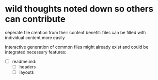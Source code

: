 # wild thoughts noted down so others can contribute

seperate file creation from their content
benefit: files can be filled with individual content more easily

interactive generation of common files might already exist and could be integrated
necessary features:
- [ ] readme.md:
	- [ ] headers
	- [ ] layouts
